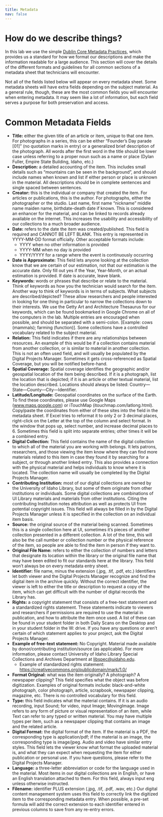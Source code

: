 ```yaml
---
title: Metadata
nav: false
---
```


# How do we describe things?

In this lab we use the simple <a href="https://en.wikipedia.org/wiki/Dublin_Core" target="_blank" rel="noopener">Dublin Core Metadata Practices</a>, which provides us a standard for how we format our descriptions and make the information readable for a large audience. This section will cover the details of the different formats and guidelines for all common sections of a metadata sheet that technicians will encounter.

Not all of the fields listed below will appear on every metadata sheet. Some metadata sheets will have extra fields depending on the subject material. As a general rule, though, these are the most common fields you will encounter when entering metadata. It may seem like a lot of information, but each field serves a purpose for both preservation and access.

# Common Metadata Fields

- **Title:** either the given title of an article or item, unique to that one item. For photographs in a series, this can be either “Founder’s Day parade [01]” (no quotation marks in entry) or a generalized brief description of the photograph. All words after the first word in the title should be lower case unless referring to a proper noun such as a name or place (Dylan Fuller, Empire State Building, Idaho, etc.)  
- **Description:** a detailed accounting of the item. This includes small details such as “mountains can be seen in the background”, and should include names when known and list if either person or place is unknown in the material. All descriptions should be in complete sentences and single spaced between sentences. 
- **Creator:** this is the individual or company that created the item. For articles or publications, this is the author. For photographs, either the photographer or the studio. Last name, first name “nickname” middle name maiden name, birthdate-death date if known. This is considered an enhancer for the material, and can be linked to records already available on the internet. This increases the usability and accessibility of our collections to a much broader audience.
- **Date:** refers to the date the item was created/published. This field is required and CANNOT BE LEFT BLANK. This entry is represented in YYYY-MM-DD format officially. Other acceptable formats include: 
    - YYYY when no other information is provided
    - YYYY-MM when no day is provided
    - YYYY/YYYY for a range where the event is continuously occurring
- **Date is Approximate:** This field lets anyone looking at the collection know that we are certain of our estimation, not that our estimation is the accurate date. Only fill out yes if the Year, Year-Month, or an actual estimation is provided. If date is accurate, leave blank. 
- **Keywords:** words or phrases that describe or relate to the material. Think of keywords as how you the technician would search for the item. Another way to think of keywords is in terms of subjects. What subjects are described/depicted? These allow researchers and people interested in looking for one thing in particular to narrow the collections down to their interests. We use the Getty Art and Architecture Thesaurus for our keywords, which can be found bookmarked in Google Chrome on all of the computers in the lab. Multiple entries are encouraged when possible, and should be separated with a semi-colon. [Example: cows (mammals); farming (function)]. Some collections have a controlled vocabulary related to the subject material.
- **Relation:** This field indicates if there are any relationships between resources. An example of this would be if a collection contains material from another collection, or is similar to material in another collection. This is not an often used field, and will usually be populated by the Digital Projects Manager.  Sometimes it gets cross-referenced as Spatial Coverage, but you will be notified before-hand.
- **Spatial Coverage:** Spatial coverage identifies the geographic and/or geospatial location of the item being described. If it is a photograph, list the location that is depicted; if it is an article or other textual material, list the location described. Locations should always be listed: Country—State—County—City—Identifier. 
- **Latitude/Longitude:** Geospatial coordinates on the surface of the Earth. To find these coordinates, please use Google Maps (www.maps.google.com) or iTouchMap (itouchmap.com/latlong.html). Copy/paste the coordinates from either of these sites into the field in the metadata sheet. If Excel tries to reformat it to only 2 or 3 decimal places, right-click on the Letter at the top of the column and select format. In the window that pops up, select number, and increase decimal places to 6. Sometimes this field is split into separate entries; other times it will be a combined entry.
- **Digital Collection:** This field contains the name of the digital collection to which all of the material you are working with belongs. It lets patrons, researchers, and those viewing the item know where they can find more materials related to this item in case they found it by searching for a subject, or through another linked entry. This also provides a connection with the physical material and helps individuals to know where it is located. The collection name will usually be completed by the Digital Projects Manager.
- **Contributing Institution:** most of our digital collections are owned by the University of Idaho Library, but some of them originate from other institutions or individuals. Some digital collections are combinations of UI Library materials and materials from other institutions. Citing the contributing Institution notes attribution as well as protects UI from potential copyright issues. This field will always be filled in by the Digital Projects Manager unless it is specified in the collection on an individual item basis. 
- **Source:** the original source of the material being scanned. Sometimes this is a single collection here at UI, sometimes it’s pieces of another collection presented in a different collection. A lot of the time, this will also be the call number or collection number or the physical reference of the item, so people are able to find the item in person if they want to.
- **Original File Name:** refers to either the collection of numbers and letters that designate its location within the library or the original file name that may have been edited to fit our standards here at the library. This field won’t always be on every metadata entry sheet.
- **Identifier:** file name, minus the extension (.jpg, .tif, .pdf, etc.) Identifiers let both viewer and the Digital Projects Manager recognize and find the digital item in the archive quickly. Without the correct identifier, the viewer is left to either the title or description to request a copy of the item, which can get difficult with the number of digital records the Library has.
- **Rights:** a copyright statement that consists of a free-text statement and a standardized rights statement. These statements indicate to viewers and researchers if permissions are required to use the material in publication, and how to attribute the item once used. A list of these can be found in your student folder in both Daily Scans on the Desktop and in your student folder in the W: drive. If you have any questions or aren’t certain of which statement applies to your project, ask the Digital Projects Manager. 
- **Example of free-text statement:** No Copyright. Material made available by donor/contributing institution/source (as applicable). For more information, please contact University of Idaho Library Special Collections and Archives Department at libspec@uidaho.edu. 
    - Example of standardized rights statement: https://creativecommons.org/publicdomain/mark/1.0/
- **Format Original:** what was the item originally? A photograph? A newspaper clipping? This field specifies what the object was before digitization. Examples of original formats include: black-and-white photograph, color photograph, article, scrapbook, newspaper clipping, magazine, etc. There is no controlled vocabulary for this field. 
- **Type:** this field indicates what the material contains. If it is an audio recording, input Sound; for video, input Image; MovingImage. Image refers to any form of picture or visual representation of an item, while Text can refer to any typed or written material. You may have multiple types per item, such as a newspaper clipping that contains an image and the related article. 
- **Digital Format:** the digital format of the item. If the material is a PDF, the corresponding type is application/pdf; if the material is an image, the corresponding type is image/jpeg. Audio and video have similar entry styles. This field lets the viewer know what format the uploaded material is, and what they can expect when requesting the item for either publication or personal use. If you have questions, please refer to the Digital Projects Manager.
- **Language:** a three-letter abbreviation or code for the language used in the material. Most items in our digital collections are in English, or have an English translation attached to them. For this field, always input eng unless otherwise instructed.
- **Filename:** identifier PLUS extension (.jpg, .tif, .pdf, .wav, etc.) Our digital content management system uses this field to correctly link the digitized item to the corresponding metadata entry. When possible, a pre-set formula will add the correct extension to each identifier entered in previous columns to save from any re-entry errors.  